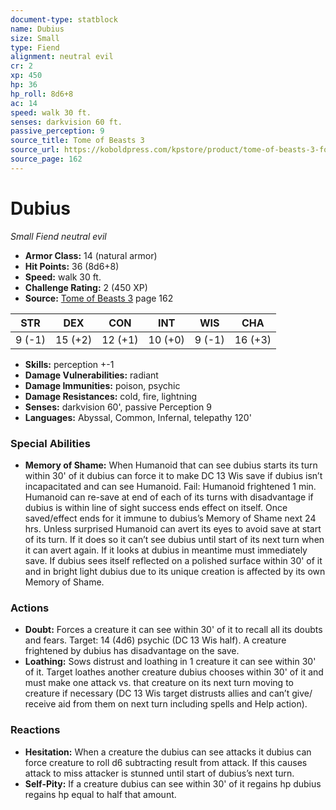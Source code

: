 ```yaml
---
document-type: statblock
name: Dubius
size: Small
type: Fiend
alignment: neutral evil
cr: 2
xp: 450
hp: 36
hp_roll: 8d6+8
ac: 14
speed: walk 30 ft.
senses: darkvision 60 ft. 
passive_perception: 9
source_title: Tome of Beasts 3
source_url: https://koboldpress.com/kpstore/product/tome-of-beasts-3-for-5th-edition/
source_page: 162
---
```


# Dubius

*Small* *Fiend* *neutral evil*

- **Armor Class:** 14 (natural armor)
- **Hit Points:** 36 (8d6+8)
- **Speed:** walk 30 ft.
- **Challenge Rating:** 2 (450 XP)
- **Source:** [Tome of Beasts 3](https://koboldpress.com/kpstore/product/tome-of-beasts-3-for-5th-edition/) page 162

| STR | DEX | CON | INT | WIS | CHA |
| --- | --- | --- | --- | --- | --- |
| 9 (-1) | 15 (+2) | 12 (+1) | 10 (+0) | 9 (-1) | 16 (+3) |

- **Skills:** perception +-1
- **Damage Vulnerabilities:** radiant
- **Damage Immunities:** poison, psychic 
- **Damage Resistances:** cold, fire, lightning
- **Senses:** darkvision 60', passive Perception 9
- **Languages:** Abyssal, Common, Infernal, telepathy 120'

### Special Abilities

- **Memory of Shame:** When Humanoid that can see dubius starts its turn within 30' of it dubius can force it to make DC 13 Wis save if dubius isn’t incapacitated and can see Humanoid. Fail: Humanoid frightened 1 min. Humanoid can re-save at end of each of its turns with disadvantage if dubius is within line of sight success ends effect on itself. Once saved/effect ends for it immune to dubius’s Memory of Shame next 24 hrs. Unless surprised Humanoid can avert its eyes to avoid save at start of its turn. If it does so it can’t see dubius until start of its next turn when it can avert again. If it looks at dubius in meantime must immediately save. If dubius sees itself reflected on a polished surface within 30' of it and in bright light dubius due to its unique creation is affected by its own Memory of Shame.

### Actions

- **Doubt:** Forces a creature it can see within 30' of it to recall all its doubts and fears. Target: 14 (4d6) psychic (DC 13 Wis half). A creature frightened by dubius has disadvantage on the save.
- **Loathing:** Sows distrust and loathing in 1 creature it can see within 30' of it. Target loathes another creature dubius chooses within 30' of it and must make one attack vs. that creature on its next turn moving to creature if necessary (DC 13 Wis target distrusts allies and can’t give/ receive aid from them on next turn including spells and Help action).

### Reactions

- **Hesitation:** When a creature the dubius can see attacks it dubius can force creature to roll d6 subtracting result from attack. If this causes attack to miss attacker is stunned until start of dubius’s next turn.
- **Self-Pity:** If a creature dubius can see within 30' of it regains hp dubius regains hp equal to half that amount.
